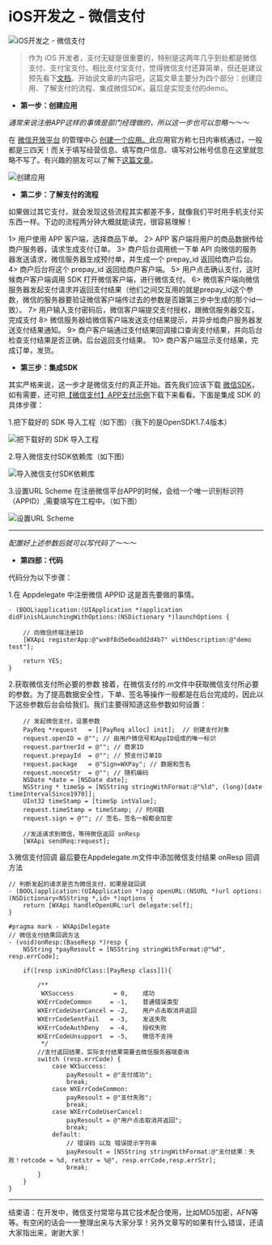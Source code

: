 # iOS开发之 - 微信支付

![iOS开发之 - 微信支付](http://upload-images.jianshu.io/upload_images/2665449-0d0a74ab4c5830ac.jpg?imageMogr2/auto-orient/strip%7CimageView2/2/w/1240)

> 作为 iOS 开发者，支付无疑是很重要的，特别是这两年几乎到处都是微信支付、支付宝支付。相比支付宝支付，觉得微信支付还算简单，但还是建议预先看下[文档](https://pay.weixin.qq.com/wiki/doc/api/app/app.php?chapter=9_1)。开始说文章的内容吧，这篇文章主要分为四个部分：创建应用、了解支付的流程、集成微信SDK，最后是实现支付的demo。


- **第一步：创建应用**

*通常来说注册APP这样的事情是部门经理做的，所以这一步也可以忽略～～～*

在 [微信开放平台](https://open.weixin.qq.com/cgi-bin/index?t=home/index&lang=zh_CN&token=0ebf4697e5671e8567a5c5f4682a4c6cb0fcaa92) 的管理中心 [创建一个应用。](https://open.weixin.qq.com/cgi-bin/frame?t=home/app_tmpl&lang=zh_CN)此应用官方称七日内审核通过，一般都是三四天！而关于填写经营信息、填写商户信息、填写对公帐号信息在这里就忽略不写了。有兴趣的朋友可以了解下[这篇文章](http://494075592.blog.51cto.com/10682677/1701260)。

![创建应用](http://upload-images.jianshu.io/upload_images/2665449-723d6f42f6b41ba2.png?imageMogr2/auto-orient/strip%7CimageView2/2/w/1240)
- **第二步：了解支付的流程**

如果做过其它支付，就会发现这些流程其实都差不多，就像我们平时用手机支付买东西一样。下边的流程两分钟大概就能读完，很容易理解！

1> 用户使用 APP 客户端，选择商品下单。
2> APP 客户端将用户的商品数据传给商户服务器，请求生成支付订单。
3> 商户后台调用统一下单 API 向微信的服务器发送请求，微信服务器生成预付单，并生成一个 prepay_id 返回给商户后台。
4> 商户后台将这个 prepay_id 返回给商户客户端。
5> 用户点击确认支付，这时候商户客户端调用 SDK 打开微信客户端，进行微信支付。
6> 微信客户端向微信服务器发起支付请求并返回支付结果（他们之间交互用的就是prepay_id这个参数，微信的服务器要验证微信客户端传过去的参数是否跟第三步中生成的那个id一致）。
7> 用户输入支付密码后，微信客户端提交支付授权，跟微信服务器交互，完成支付
8> 微信服务器给微信客户端发送支付结果提示，并异步给商户服务器发送支付结果通知。
9> 商户客户端通过支付结果回调接口查询支付结果，并向后台检查支付结果是否正确，后台返回支付结果。
10> 商户客户端显示支付结果，完成订单，发货。
- **第三步：集成SDK**

其实严格来说，这一步才是微信支付的真正开始。首先我们应该下载 [微信SDK](https://open.weixin.qq.com/cgi-bin/showdocument?action=dir_list&t=resource/res_list&verify=1&id=open1419319164&lang=zh_CN)，如有需要，还可把[【微信支付】APP支付示例](https://pay.weixin.qq.com/wiki/doc/api/app/app.php?chapter=11_1_)下载下来看看。下面是集成 SDK 的具体步骤：

1.把下载好的 SDK 导入工程（如下图）（我下的是OpenSDK1.7.4版本）

![把下载好的 SDK 导入工程](http://upload-images.jianshu.io/upload_images/2665449-a0dfa21d98e8d045.png?imageMogr2/auto-orient/strip%7CimageView2/2/w/1240)

2.导入微信支付SDK依赖库（如下图）

![导入微信支付SDK依赖库](http://upload-images.jianshu.io/upload_images/2665449-f4bd0524a4a2d18f.png?imageMogr2/auto-orient/strip%7CimageView2/2/w/1240)

3.设置URL Scheme
在注册微信平台APP的时候，会给一个唯一识别标识符（APPID）,需要填写在工程中。（如下图）

![设置URL Scheme](http://upload-images.jianshu.io/upload_images/2665449-8c7b570a18293fc3.png?imageMogr2/auto-orient/strip%7CimageView2/2/w/1240)

---
*配置好上述参数后就可以写代码了～～～*
- **第四部：代码**

代码分为以下步骤：

1.在 Appdelegate 中注册微信 APPID
这是首先要做的事情。
```
- (BOOL)application:(UIApplication *)application didFinishLaunchingWithOptions:(NSDictionary *)launchOptions {
    
    // 向微信终端注册ID
    [WXApi registerApp:@"wx0f8d5e0eadd2d4b7" withDescription:@"demo test"];
    
    return YES;
}
```
2.获取微信支付所必要的参数
接着，在微信支付的.m文件中获取微信支付所必要的参数。为了提高数据安全性，下单、签名等操作一般都是在后台完成的，因此以下这些参数后台会给我们。我们主要得知道这些参数如何设置：
```
    // 发起微信支付，设置参数
    PayReq *request   = [[PayReq alloc] init];  // 创建支付对象
    request.openID = @""; // 由用户微信号和AppID组成的唯一标识
    request.partnerId = @""; // 商家ID
    request.prepayId  = @""; // 预支付订单ID
    request.package   = @"Sign=WXPay"; // 数据和签名
    request.nonceStr  = @""; // 随机编码
    NSDate *date = [NSDate date];
    NSString * timeSp = [NSString stringWithFormat:@"%ld", (long)[date timeIntervalSince1970]];
    UInt32 timeStamp = [timeSp intValue];
    request.timeStamp = timeStamp; // 时间戳
    request.sign = @""; // 签名，签名一般都会加密
    
    //发送请求到微信，等待微信返回 onResp
    [WXApi sendReq:request];
```

3.微信支付回调
最后要在Appdelegate.m文件中添加微信支付结果 onResp 回调方法
```
// 判断发起的请求是否为微信支付，如果是就回调
- (BOOL)application:(UIApplication *)app openURL:(NSURL *)url options:(NSDictionary<NSString *,id> *)options {
    return [WXApi handleOpenURL:url delegate:self];
}

#pragma mark - WXApiDelegate
// 微信支付结果回调方法
- (void)onResp:(BaseResp *)resp {
    NSString *payResoult = [NSString stringWithFormat:@"%d", resp.errCode];
    
    if([resp isKindOfClass:[PayResp class]]){

        /**
         WXSuccess           = 0,    成功
        WXErrCodeCommon     = -1,    普通错误类型
        WXErrCodeUserCancel = -2,    用户点击取消并返回
        WXErrCodeSentFail   = -3,    发送失败
        WXErrCodeAuthDeny   = -4,    授权失败
        WXErrCodeUnsupport  = -5,    微信不支持
         */
        //支付返回结果，实际支付结果需要去微信服务器端查询
        switch (resp.errCode) {
            case WXSuccess:
                payResoult = @"支付成功";
                break;
            case WXErrCodeCommon:
                payResoult = @"支付失败";
                break;
            case WXErrCodeUserCancel:
                payResoult = @"用户点击取消并返回";
                break;
            default:
                // 错误码 以及 错误提示字符串
                payResoult = [NSString stringWithFormat:@"支付结果：失败！retcode = %d, retstr = %@", resp.errCode,resp.errStr];
                break;
        }
    }
}
```

---

结束语：在开发中，微信支付常常与其它技术配合使用，比如MD5加密，AFN等等。有空闲的话会一一整理出来与大家分享！另外文章写的如果有什么错误，还请大家指出来，谢谢大家！